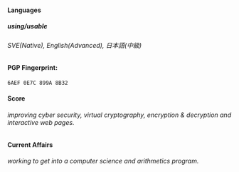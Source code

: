 #### Languages

##### using/usable
###### SVE(Native), English(Advanced), 日本語(中級)

#### PGP Fingerprint: 
`6AEF 0E7C 899A 8B32`

#### Score
###### improving cyber security, virtual cryptography, encryption & decryption and interactive web pages.

#### Current Affairs
###### working to get into a computer science and arithmetics program.
